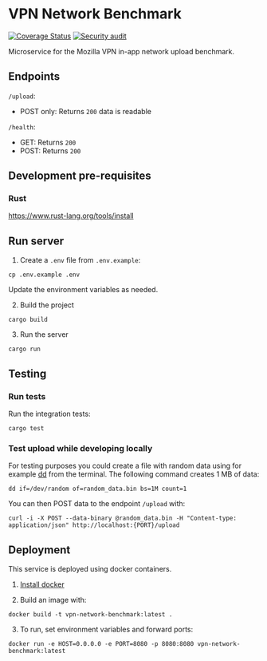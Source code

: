 # VPN Network Benchmark

[![Coverage Status](https://codecov.io/gh/mozilla-services/vpn-network-benchmark/branch/main/graph/badge.svg?token=JW9B9YTOE0)](https://codecov.io/gh/mozilla-services/vpn-network-benchmark)
[![Security audit](https://github.com/mozilla-services/vpn-network-benchmark/actions/workflows/scheduled-audit.yml/badge.svg)](https://github.com/mozilla-services/vpn-network-benchmark/actions/workflows/scheduled-audit.yml)

Microservice for the Mozilla VPN in-app network upload benchmark.

## Endpoints

`/upload`:
- POST only: Returns `200` data is readable

`/health`:
- GET: Returns `200`
- POST: Returns `200`

## Development pre-requisites

### Rust

https://www.rust-lang.org/tools/install

## Run server

1. Create a `.env` file from `.env.example`:
```
cp .env.example .env
```
Update the environment variables as needed.

2. Build the project
```
cargo build
```

3. Run the server
```
cargo run
```

## Testing

### Run tests

Run the integration tests:
```
cargo test
```

### Test upload while developing locally

For testing purposes you could create a file with random data using for example [dd](https://pubs.opengroup.org/onlinepubs/9699919799/utilities/dd.html) from the terminal. The following command creates 1 MB of data:
```
dd if=/dev/random of=random_data.bin bs=1M count=1
```

You can then POST data to the endpoint `/upload` with:
```
curl -i -X POST --data-binary @random_data.bin -H "Content-type: application/json" http://localhost:{PORT}/upload
```

## Deployment

This service is deployed using docker containers.

1. [Install docker](https://docs.docker.com/engine/install/)

2. Build an image with:
```
docker build -t vpn-network-benchmark:latest .
```

3. To run, set environment variables and forward ports:
```
docker run -e HOST=0.0.0.0 -e PORT=8080 -p 8080:8080 vpn-network-benchmark:latest
```
